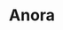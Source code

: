 ---
title: "Anora"
year: 2024
rating: 4
stars: "★★★★"
rewatched: false
permalink: "anora"
watched_on: 2024-11-25
---